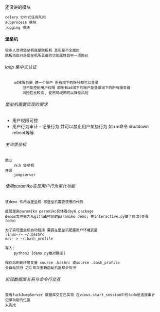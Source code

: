还没讲的模块

    celery 分布式任务队列
    subprocess 模块
    logging 模块

#### 堡垒机

    很多人觉得堡垒机就是跳板机 其实是不全面的
    跳板功能只是堡垒机所具备的功能属性其中一项而已


###### ladp 集中式认证
        ad域服务器 建一个账户 所有域下的账号都可以登录
            但不能控制用户权限 即所有ad域下的账户能登录域下的所有服务器
            风险性比较高, 使用局域网可以降低风险


###### 堡垒机需要实现的需求

* 用户权限可控
* 用户行为审计 - 记录行为 并可以禁止用户某些行为 如:rm命令 shutdown reboot等等

###### 主流堡垒机

    商业
        齐治 堡垒机
    开源
        jumpserver


###### 使用paramiko实现用户行为审计功能

    该demo 作用与堡垒机 即堡垒机需要使用的代码

    底层使用paramiko paramiko具体看day6 package
    demos文件夹为从github拷贝的paramiko demo; 在interactive.py做了修改(查看todo)

    为了实现堡垒机自动链接 需要在堡垒机配置用户环境变量
    linux--> ~/.bashrc
    mac--> ~/.bash_profile

    写入:
        python3 [demo.py绝对路径]

    保存后刷新环境变量 source .bashrc 或source .bash_profile
    会自动执行 之后每次重新启动机器都会执行

###### 实现数据库关系与命令行交互

    查看fuckJumpServer 数据库交互已实现 在views.start_session中的todo是连接审计记录功能的位置
    未完成